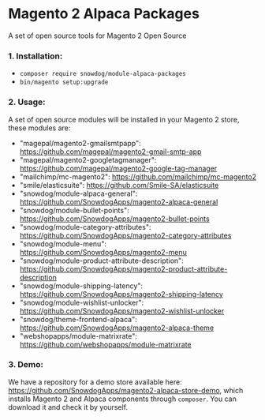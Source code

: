 # Magento 2 Alpaca Packages

A set of open source tools for Magento 2 Open Source

### 1. Installation:

* `composer require snowdog/module-alpaca-packages`
* `bin/magento setup:upgrade`

### 2. Usage:

A set of open source modules will be installed in your Magento 2 store, these modules are:

- "magepal/magento2-gmailsmtpapp": https://github.com/magepal/magento2-gmail-smtp-app
- "magepal/magento2-googletagmanager": https://github.com/magepal/magento2-google-tag-manager
- "mailchimp/mc-magento2": https://github.com/mailchimp/mc-magento2
- "smile/elasticsuite": https://github.com/Smile-SA/elasticsuite
- "snowdog/module-alpaca-general": https://github.com/SnowdogApps/magento2-alpaca-general
- "snowdog/module-bullet-points": https://github.com/SnowdogApps/magento2-bullet-points
- "snowdog/module-category-attributes": https://github.com/SnowdogApps/magento2-category-attributes
- "snowdog/module-menu": https://github.com/SnowdogApps/magento2-menu
- "snowdog/module-product-attribute-description": https://github.com/SnowdogApps/magento2-product-attribute-description
- "snowdog/module-shipping-latency": https://github.com/SnowdogApps/magento2-shipping-latency
- "snowdog/module-wishlist-unlocker": https://github.com/SnowdogApps/magento2-wishlist-unlocker
- "snowdog/theme-frontend-alpaca": https://github.com/SnowdogApps/magento2-alpaca-theme
- "webshopapps/module-matrixrate": https://github.com/webshopapps/module-matrixrate

### 3. Demo:

We have a repository for a demo store available here: https://github.com/SnowdogApps/magento2-alpaca-store-demo, which installs Magento 2 and Alpaca components through `composer`. You can download it and check it by yourself.
